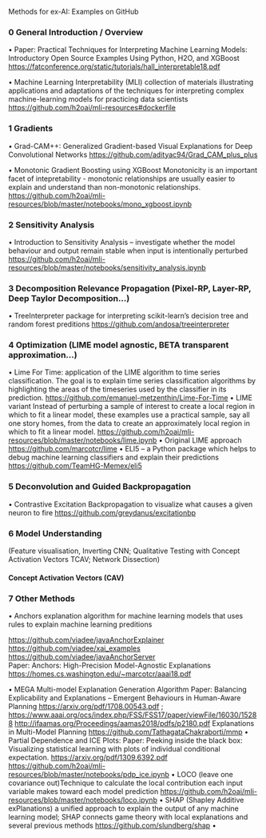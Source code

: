 

Methods for ex-AI: Examples on GitHub

###	0 General Introduction / Overview
•	Paper: Practical Techniques for Interpreting Machine Learning Models: Introductory Open Source Examples Using Python, H2O, and XGBoost
https://fatconference.org/static/tutorials/hall_interpretable18.pdf

•	Machine Learning Interpretability (MLI) 
collection of materials illustrating applications and adaptations of the techniques for interpreting complex machine-learning models for practicing data scientists https://github.com/h2oai/mli-resources#dockerfile

###	1 Gradients

•	Grad-CAM++:
Generalized Gradient-based Visual Explanations for Deep Convolutional Networks
https://github.com/adityac94/Grad_CAM_plus_plus

•	Monotonic Gradient Boosting using XGBoost
Monotonicity is an important facet of intepretability - monotonic relationships are usually easier to explain and understand than non-monotonic relationships. 
https://github.com/h2oai/mli-resources/blob/master/notebooks/mono_xgboost.ipynb
	
### 2	Sensitivity Analysis
•	Introduction to Sensitivity Analysis – investigate whether the model behaviour and output remain stable when input is intentionally perturbed
https://github.com/h2oai/mli-resources/blob/master/notebooks/sensitivity_analysis.ipynb

### 3	Decomposition Relevance Propagation (Pixel-RP, Layer-RP, Deep Taylor Decomposition…)
•	TreeInterpreter package for interpreting scikit-learn’s decision tree and random forest preditions
https://github.com/andosa/treeinterpreter

### 4	Optimization (LIME model agnostic, BETA transparent approximation…)
•	Lime For Time:
application of the LIME algorithm to time series classification. The goal is to explain time series classification algorithms by highlighting the areas of the timeseries used by the classifier in its prediction.
https://github.com/emanuel-metzenthin/Lime-For-Time
•	LIME variant
Instead of perturbing a sample of interest to create a local region in which to fit a linear model, these examples use a practical sample, say all one story homes, from the data to create an approximately local region in which to fit a linear model.
https://github.com/h2oai/mli-resources/blob/master/notebooks/lime.ipynb
•	Original LIME approach
https://github.com/marcotcr/lime
•	ELI5 – a Python package which helps to debug machine learning classifiers and explain their predictions
https://github.com/TeamHG-Memex/eli5
	
### 5	Deconvolution and Guided Backpropagation
•	Contrastive Excitation Backpropagation
to visualize what causes a given neuron to fire
https://github.com/greydanus/excitationbp
	
### 6	Model Understanding

(Feature visualisation, Inverting CNN; Qualitative Testing with Concept Activation Vectors TCAV; Network Dissection)

#### Concept Activation Vectors (CAV)



### 7	Other Methods
•	Anchors explanation algorithm for machine learning models that uses rules to explain machine learning preditions

https://github.com/viadee/javaAnchorExplainer  
https://github.com/viadee/xai_examples  
https://github.com/viadee/javaAnchorServer  
Paper: Anchors: High-Precision Model-Agnostic Explanations  
https://homes.cs.washington.edu/~marcotcr/aaai18.pdf  

•	MEGA Multi-model Explanation Generation Algorithm
Paper: Balancing Explicability and Explanations – Emergent Behaviours in Human-Aware Planning 
https://arxiv.org/pdf/1708.00543.pdf ; https://www.aaai.org/ocs/index.php/FSS/FSS17/paper/viewFile/16030/15288 
http://ifaamas.org/Proceedings/aamas2018/pdfs/p2180.pdf
Explanations in Multi-Model Planning
https://github.com/TathagataChakraborti/mmp
•	Partial Dependence and ICE Plots:
Paper: Peeking inside the black box: Visualizing statistical learning with plots of individual conditional expectation. https://arxiv.org/pdf/1309.6392.pdf 
https://github.com/h2oai/mli-resources/blob/master/notebooks/pdp_ice.ipynb
•	LOCO (leave one covariance out)Technique to calculate the local contribution each input variable makes toward each model prediction
https://github.com/h2oai/mli-resources/blob/master/notebooks/loco.ipynb
•	SHAP (Shapley Additive exPlanations) a unified approach to explain the output of any machine learning model; SHAP connects game theory with local explanations and several previous methods
https://github.com/slundberg/shap
•	
